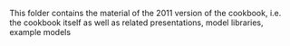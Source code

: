 
This folder contains the material of the 2011 version of the cookbook, i.e. the cookbook itself 
as well as related presentations, model libraries, example models
